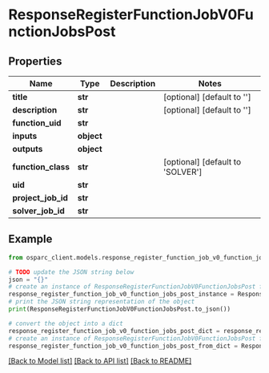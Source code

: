 # ResponseRegisterFunctionJobV0FunctionJobsPost


## Properties

Name | Type | Description | Notes
------------ | ------------- | ------------- | -------------
**title** | **str** |  | [optional] [default to '']
**description** | **str** |  | [optional] [default to '']
**function_uid** | **str** |  | 
**inputs** | **object** |  | 
**outputs** | **object** |  | 
**function_class** | **str** |  | [optional] [default to 'SOLVER']
**uid** | **str** |  | 
**project_job_id** | **str** |  | 
**solver_job_id** | **str** |  | 

## Example

```python
from osparc_client.models.response_register_function_job_v0_function_jobs_post import ResponseRegisterFunctionJobV0FunctionJobsPost

# TODO update the JSON string below
json = "{}"
# create an instance of ResponseRegisterFunctionJobV0FunctionJobsPost from a JSON string
response_register_function_job_v0_function_jobs_post_instance = ResponseRegisterFunctionJobV0FunctionJobsPost.from_json(json)
# print the JSON string representation of the object
print(ResponseRegisterFunctionJobV0FunctionJobsPost.to_json())

# convert the object into a dict
response_register_function_job_v0_function_jobs_post_dict = response_register_function_job_v0_function_jobs_post_instance.to_dict()
# create an instance of ResponseRegisterFunctionJobV0FunctionJobsPost from a dict
response_register_function_job_v0_function_jobs_post_from_dict = ResponseRegisterFunctionJobV0FunctionJobsPost.from_dict(response_register_function_job_v0_function_jobs_post_dict)
```
[[Back to Model list]](../README.md#documentation-for-models) [[Back to API list]](../README.md#documentation-for-api-endpoints) [[Back to README]](../README.md)


